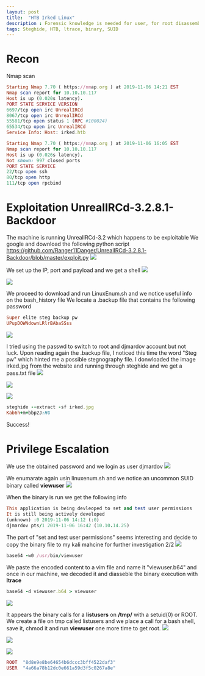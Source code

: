 ```yaml
---
layout: post
title:  "HTB Irked Linux"
description : Forensic knowledge is needed for user, for root disassembly the binary file is paramount!
tags: Steghide, HTB, ltrace, binary, SUID
---
```


# Recon
Nmap scan
```ruby
Starting Nmap 7.70 ( https://nmap.org ) at 2019-11-06 14:21 EST
Nmap scan report for 10.10.10.117
Host is up (0.020s latency).
PORT STATE SERVICE VERSION
6697/tcp open irc UnrealIRCd
8067/tcp open irc UnrealIRCd
55581/tcp open status 1 (RPC #100024)
65534/tcp open irc UnrealIRCd
Service Info: Host: irked.htb
```
```ruby
Starting Nmap 7.70 ( https://nmap.org ) at 2019-11-06 16:05 EST
Nmap scan report for 10.10.10.117
Host is up (0.026s latency).
Not shown: 997 closed ports
PORT STATE SERVICE
22/tcp open ssh
80/tcp open http
111/tcp open rpcbind
```

# Exploitation UnrealIRCd-3.2.8.1-Backdoor
The machine is running UnrealIRCd-3.2 which happens to be exploitable
We google and download the following python script
https://github.com/Ranger11Danger/UnrealIRCd-3.2.8.1-Backdoor/blob/master/exploit.py
![](https://lh3.googleusercontent.com/95AF8zKLg9WIySd8TTdpoKOo4j_F_dDoXlhMOZl99xars4mNKCPrxbpnbBMT3bk7q3wse9sVd5teW5sQXFKlDG0InuiYLhgotdHa2yAQta0B54Y39_QJj0lFyb4jHf9xw3-Xh_cDIwPW3vQ6VOhE2cUVA8CmrckhbHVzOPTadv8XKvJOb3ov3TdqyOmRsPklYjLYzq2bzyMEbE7CK9lFicBFQXW1FggcRnG_tPkh_pXzDBqBa9x6eD60DlnHE2TT2WToVqxZahBLMB6hkQSzUJHYG7JHRaXsoxP4CLMWIN61ZsY-dzqMoWEtMQEpYAiVAkGH8YfbpJTJ9D6XiiSfsN-SmMmdxp1hufuoUVlMQlAD0qoB2lmpIExV2dW5aT3PSEjmArMbcdDVMCHZNlJd2WnG0U5D_h5vr547r3aHlx16Y1RXx7sYaLSDDV54Du7XK9U6eXzC9cbMnPqdwp4jOXUVIbWXyUYyV6oiYC_e0X7JjFdD46g3-KhXI9q5-QOetIYJngSe8cFTWKay---p_yZ1wOCdztYLj6IA34pelnhVFb_8k3KbfAdpTEkw0CQy0O1l7uiS863W69TpPFGMm59XRrDBH_hUsd3bi-rZ_L4ZrMrkl0sSuWwtfmJxGtoo_7x8-DKgzEVKxr2J7OMlxZplaDwAyALuCVUtP97ewXeegMPJfkbvAjo=w893-h66-no)

We set up the IP, port and payload and we get a shell
![](https://lh3.googleusercontent.com/pDTt4oXK0XLGcLw3nz9acq6uRZEibPmGyvvMcg1GX3KXLNujU-90VM8MEF2ViwmYszREw7sCqqEPS40D4SXBwwDYTQYIweZlaBM3l7iwt0jidYOIXlD8EzsozlPcN9o4fCVtJb6EroiG5-DMxgqslAoAmkzuFkmcTzTvrSCN9qU77joNow5B6a3WdX2UrDmhbIsaMPtqVz6zbgplGeCGWbvEDvgGdkXXzSCsT5WIafKkfOShvk-JTEkcm7pJKHaxmNBwPoRrD42uVwuqPqPGA7X8sgTindo0nTCmV3xKy_Zzr5EJF5hLyGbZwxgXpzTgQDAzTz0vdcED613P3oGDmOObV2EueHiRFJPNkSShlvs8_3NslrHtjAfa2NUbBtiLveKm2w7sdC_R2BqwQtZHIA1LeCnvLcqhPkchujkHQZGKgrWd0nvZXBpMbBdUYdO2jB1e70nx3POS4n4uQCPWNsvLhe3uIHFTEBYMw6uG37Ti-DBX0NvTQR6q7LjE_TBCSbysBOVDn1FcnOPNL-TTuCsHsMHw0XjpOW7ImSa7cA7nVOr261Ahqzy9iP8F8Cv_JbweojRy1of9yY8bdFJipRhDghGiObuWQbSATSfajOo8n5D9qzp1BZRqgiO_l3gBTFjcIkbTinHjZlBHr1-DN3sCzPveB-0niNzDFFvkOONkfAvaxk2TRqw=w543-h77-no)

![](https://lh3.googleusercontent.com/1OSLtNV3P3YPb9QmvYk2YgKeW10HvSEZ2N6GkvEIykbEmbdeCMw4b3Q1VTmZX8D7Ot4u9gTBlQWYhrGQrSs3RjJMeTHj-7YTTVMcsT8B8Nm-YC1BrLy3XZ6ECyZ6Ev2XpLOjNOC1NLFSIHIUDV_cA471K0BWkPiqOdNVt8cwWni8N-CttsaW4Rw3wAld8OQRklR7DlHTd8lEVEGonvWhFMDyqX9OR5Bs8C3sHAdXgtgHU8pZ1zWI_3W21se5XA8xj-NEnVq88OG1mecj36taw5PBZq4Ax1qpoVDH_najpbPJye1OIbmPwIjnS4Hy9k4Yew9z9txSGt_FboErEy8MqPBjHgPcZPVh78SHHC9_NCrr70Pe3T9S7vwzeo4OVQk0GUoCWwXVyBExHk241jpDtLHy7ISKiofF_PZJNVtxprwUUVvclFhmitbpgi1BWE_W5F2MBqLRPsajy13jel0xRgq74Im58NWqwzJWSfC-5VHzuwuLA9Ey4bXZUQDeIRGj8eFx_5bL-zM09H-Ad_ORSAVmRGn1IRrYd-r3awPXa898V_OrLBmtU1U8rPFcT_64wX9QgRJKe8iQAgB6kINiCHiDsWCIrBd3u9jHvylNlipj7SzUH8TXtIPPfpBpg_D6G86WdEyPpmb6fC0JGDvEiCqG6oPA04kURQuumofgPgAZqZUNQlnA1PA=w619-h302-no)

We proceed to download and run LinuxEnum.sh and we notice useful info on the bash_history
file
We locate a .backup file that contains the following password
```ruby
Super elite steg backup pw
UPupDOWNdownLRlrBAbaSSss
```
![](https://lh3.googleusercontent.com/dHd8mja5StAF7FxCUKSt5Y4Lr-Ll1xtFfhB2HBbjKuQ5t2Rfvq5w4lUtLmDT0hBSB88dulXoWdGKVMh_Z7ftrRVWkLG6JH-OatUgKmr88yPaYeyGiikXtDTZoXRAEN_rfpDhnGiWKfdr3vvWGf0Itb300PDNsmLyCyg7uMyOy2BHIU2uxKqWKKxKJTjg1Akwb7JtWbFY0RY75S0dJEIpxmA25bOJrBXFpByvR_hDMbDWnab0Z2GrLKDANNLUkvoLfHx4fmeOTDGwGhQPwgJ4RuhzF6Nd_30G4QhxeTuXeFyhi8idpReC4qwIt1ry7gSn4DrFEpo5r9KLxHhOoCfwg9xMjVSyJUHv6GCQ__f4Lmm1EhkraMGyIgD2ILf8sOPp76JM3ZnuQtD2svOCwVkd152y3lK4QKfb7bbzzm0GXNryV_VSXWZYHVWBlRJEWLNzG0HLI1XFx82CC0b_bS-1er1hPsiEV48Ys1KjGsjBjqmz3OATKGOgkfDyG0wpA9hU82dDv6Tyubfv9v5y_Q1v8o3NhaAjZ6Rw8l5r50HtqbUowOduMsa2IxjKvlowmYmztH9NxvgSGjnMPmPlT082oWrSa7JxG-l4JJoQsXGON8ZNvE9WhBiAZdm51NEJk8lg9PjSEedIwfqX5XqNOr9RKAqjd_Sda9FLvwIDTw6aGD1amkzpwatupQ4=w586-h267-no)

I tried using the passwd to switch to root and djmardov account but not luck.
Upon reading again the .backup file, I noticed this time the word "Steg pw"
which hinted me a possible stegnography file.
I donwloaded the image irked.jpg from the website and running through steghide and we get a
pass.txt file
![](https://lh3.googleusercontent.com/fx1OLn-p-IHbrm2uls27e_ug1tKt0CvUaM6264QJEukpBB7Mjpo_e3LAkzsTP14VaxAIOSzzD9MSYiqUkCrvJb7gQWkZLtMXhB3E7JsBqyqRruF0EP4qUmN-CgAHyU_EsdZ44lCzpc_U4v6VNupjIphlgwN7FpaO7z5r9pcus_Vgpv3oBX3AWDN_NmRH8DowGQRjPk90YF3HieDIGeQSWNuidhYY55-S2hXmJlQeTwjXFdnPNl4dQKKeU_GXZylF1Msidud94jnlUsFeCD3Gl-jrpjedl9VEEr1xVh8Qu8L3e7cgTebXg9XRAo3ZWVFE7Ads2cuJelpxcaYKxNc8VwhnRM2MUJKGnJmopN2klBGNi0BBlm43rUg07u87il3qh-ZqlT00z1DC7Zg1UdM5pbFnGdnONSL1QY3wwTYzy9R81UnqlMg-eFBBMBQkUXkJqqHwXsGwBjwPfHZot9RoCVeskIGoShNavzpF1JVz6hQn4r-_Yxz99R1Y4o2D7udGbGY3LP9myOKq6pN8uj2004TH3s-iEeMjGuOTeYMQy3sGLWSL-6jeBmDo6oICt77NewJcAHklyWSHaq0qf-IUMsgfYH-VBVU_o8wc8AxFVUHaIeCyYt9Dc7SIpDa_UAJkGk1f-CKNz4dV8tmVF692vAI_8YKBF5dJ1T5dlSivpr-qIJCRlmmuYUE=w766-h443-no)

![](https://lh3.googleusercontent.com/0y4llfO6LjrBCFzpmD6i06nlnOqyfhQvdeX8sa3gY8TBk7ZyPk-u7lfW-eIQe4goJtA5N7u5WP3VmGsMXzuA_XOJeO3rzMWjFBkt3ai810mh-uVW_vL2Qv5Hl7PHx-4s6p6_Ma_S4YM2If4TptmJbQbSFfKfnncJ2Skq9fgUd0yPYvAyMnuHrQ3z830n8NAXTflevn-EuwN3Sd81rO4SgB-NWIC8YkcMzirG75M1yjtEGepWZA9Dy-vMPy06ZF_iXVkUtFay6y48J7aKW_rw4Sh_uTRa-Jym2cy0ZS18JedpyJKm0nhdgPSNAY3Bqdf57r8FEHjO7ItddzKewY7Co03Lzeo3ixR_RV8ycME96Om33yOwY3rVkHQkDrgU6h98AUZtkNVqtKaAk0NSr07D9eu328HKgTjawwt2Jppqwd-axBf1J10oMTEY_O3rOhvdxWXf_unKslFxn0Ma13vcXoFKPafXkYxFqjqTdwTnM_S-nLGlJOlcKQOLA3Wlref8gJZ7cM4RoaTRrgLJJ6Ks_jqzVktRPSrx0HsuCj7FWRg6N5dt8gWhubWb0V11keRLc785ocdyBlIZdB3Om345LKt5DMrUqv9239ZBaGeYQMLjBd0A82ZNIwpO2Zx4jMILBshEilPbRECbyBrdC-tJAVvFPH27Y92KOXL6A_ZQ4HmDAW9XjUgbn5E=w561-h57-no)

![](https://lh3.googleusercontent.com/CGbdnBH0VoTtvXB1FWKDnu_3YXrMhUButAtYT_mJd0Ny-Grk0PoekRk9Q2Kj_jzAud41soXOgvZSueoylmdiM0V2zZz05ekmLH7jjW07rOgX1dzE9nglHRT54DrTGGGnlU6SptpjzBMzIJw3wG-X6bJI5XVqFjQI6sAs6iIdRuw8Xgy1IAnWwf-gZLbauer8JFn37CDshMvQCC1F-2EjVywOoQXmcluXT5Ek_Pv8YBYy-GpT6D6R1BEbalcUPHqXHqF-5iM5hUuIlmvULeuMFhb0UDIG2IMjC1mu-_OJAaiSaGe27zJP2vmasiFVGs29v7CC8YmuWD55dkdTG5VzFMn2OZoQdL_CfzeU_ZG3wy453Bvh5k7LX0SZlgp7kZKYpdfvb6hcfvhdzDDGPQU4qb6XeLPQPK4UWmNrGs3iBmWGpgjGjtGPEPKNjv61J1JQXhHLZf51neDCJlUMJD3j82yhjA5AaVgKhZxblqB57SOZpFeBid4KHNohsxm1QDzbSSl_r0wkWqQwoE5NdHy-DOYyWXyoUHVJ3t_VjStAwPxyPpnqc7BKJTRZWVQymKBheQ4EqCI2sXDcZDhYjcdyZcHUIUirupOv-oLpdpO7Iu7501MmnGd_EguZZ2zmXKWPGcz51hACWLl73CQ435fxYI6AEBBggu9SZY6wjedeVmLIY_-DOP3Gj4o=w617-h213-no)

```ruby
steghide --extract -sf irked.jpg
Kab6h+m+bbp2J:HG
```
Success!
# Privilege Escalation
We use the obtained password and we login as user djmardov
![](https://lh3.googleusercontent.com/Ycf6QLsci-XHhwRZMk6PWpk3Ne7R9MI4mW_nPr1SwfbUPfuacEjtzHFZloq5bXWOSLXdHHGyc_nkhg6JK7oVFmE6qg8FY3_Yhjm-6GFNQQUc8nKVsrtGgjhkXLooniL8Xfobv7B4QLMtjL-mvmCl60ekpyLMXFSAOCDOEHXsRavBVt6DrgJq6wGDzDVY-xKsbRpDFqdjoWoMtWM7bHWSKliO0fymGVa3d8t98QBaUtzOqvydyj2SnAE7uSTRpGSvvx-PFJ_sNF5CeY2zJGt7gR8K9zxi0G09sVsiq9vrucHD0U1Ju_yRzidTgfN05lBo9b60fwVSOb2naSf-Y4deX03TCus8wtM4DL-qVfe0YfHob-XM1FcPyst-KK4yeLc61H7wIyHu2PfOo8WusUNJwNXy4N3Dnija069xArj783OAD-SLXxsNG8rQ6_KlSuFeBvuVC3xJpWE_pakpOWQI74O9rYO_3DY_RiipHldsqVoOLE5Znxnw6lhtGMwxfJC9iguHrDlehU0xMr6nRmWOLpmvcUTbDFAAFK84b6VEgmreHceQHE30-HBZ6d6MRg-lBv0Y6Qg-1iR9eV714-9NTrt6at93XQRRIIvD35-vQnu0qB5qGLKXEDZmp5TCLLHQ6qpwfIxdUaEOe1_C_KPjsYAs0zpH0w8tL5h4PXOV1SKM89R_Lv7Wy-U=w494-h229-no)

We enumarate again usin linuxenum.sh and we notice an uncommon SUID binary called
**viewuser**
![](https://lh3.googleusercontent.com/Q8-2D8L4oVPbcIikfmLXBs0b3HB9rI3fgQWQ00bLtNiD-PJHEpLT_K8Q1r2k5M7-mDG33hbg0d90hgzUHGuTuPxhqAAo4beH9K_EJ6S5O1WcxHIdS68sE-CX8vr-gcdKtkiaQBpbtquW-EXuh7gZeNT_uMVNNcg5jUuL2N2yw-zXaOjVzdl1Zy1c0x49yb9Tbig6AXFRMG-mk8FgTiIEq9j_MgfeQ4kD2D7aaSOwldwHWHnJsOTsuBaFx_MoINrg44OvIvzsnxU618RaPSBv9WNXmsorWk9PmZLsz4Gx9nf2WbsQVLACOEZwfss222K1ZfxNaO4H3ADeQTi4mCYcnRsmlMBcj-xjfNoWWH2otNH0J3k3VWFkKDYxT2YbJgwsycQb3AbkdCUo4TDPQVD0lJ9LnTJ1w7_X3DZgAZDytGu6IQ5FdA0S2YorkCH4uLO7ojKb4L0NDuWLx70w0PX2btgrvfJemj8MWt-LcZ81wLzrPsFY2hsDQGpOBIqFQQ7UXaVS3fIYIDHFsjQVjrRHlvnQYfWfJDnTR_lpCSDSFmExjFBB5awmHWqlQlDaPuv15YSKhO7NrUIWyVSr3d6PXz-iLinFylGYRa1l7_pWNvsEdqQteEWHHEUoNlYolDPPSEBBRln05z5BHKsNi5J5YbP9Y9NPSlCnAz7lCNF0eg2LQFR4cFd07zQ=w622-h467-no)


When the binary is run we get the following info
```ruby
This application is being devleoped to set and test user permissions
It is still being actively developed
(unknown) :0 2019-11-06 14:12 (:0)
djmardov pts/1 2019-11-06 16:42 (10.10.14.25)
```
The part of "set and test user permissions" seems interesting
and decide to copy the binary file to my kali mahcine for further investigation
2/2
![](https://lh3.googleusercontent.com/dmp77ol-cgmDB1cm1vnQhCzAmu6fVqi_5pwWWCArifhJaIlezildLSgOjs7gl1XupFP8c4Apl5VDlUeowX_VKtj2p1kVw8KACmrCzFEd6C5S4d0F9UTuicUfsCSwfRbiHiXuUDialOAE1jKeoOQWat4WiUnOaA5fBO9i2oTdSkH8fD9rtRVA-2UlaHQxTJ7o6oTFWou_bMj36JHksiiozp8OPI1tVcu07CHb1yTTaOnAB9fYybqykYkF9wQqQ1nrrSDcEFOF_UyJbJ2P5WaEQzvOlDqsExmpxOryndoDXCVywqz7_NJjYbUguwQzB7_g6Syei2EbPNcI0eG4eXR3fpOl5bBqIpmEe6aByd7Wa2o1WhfL1prcXX8Qr424YjCMWx7GHJm_U3mVQwrLbgv1UNyyZxGGq6L1AeZNRNGAmschMMX9U_KLrNre6BfppvuCGlDRfmHEJY-gfRU4LfMZBEtv1aOqkkvrzFbbVy9B09PEV8TpAB8kOdW7IeVoXZrPb1GvFUUBP26dtLXzWBpD1ffWLU8Fbq06CiANWzG4_c4CMYXbDy-lQv-WH3kIWrZ9AWqW5YVykzTGhcX8gcgPMiE97JFH-c0eU5V0bLTA7YKBjWulTIADn2jKCBk9YIwb8ihvJ13KwdUWjZfwLGy3RGbBjyoDzIxDj-kbD4DmAEtw1YqLoAMFApg=w697-h134-no)

```ruby
base64 -w0 /usr/bin/viewuser
```
We paste the encoded content to a vim file and name it "viewuser.b64"
and once in our machine, we decoded it and diasseble the binary execution with **ltrace**
```ruby
base64 -d viewuser.b64 > viewuser
```
![](https://lh3.googleusercontent.com/C1OzwImmrF-AjCUvzllbM4OnWsnZIkpE-XLGGloJD81k2pkaX5SwVLmVGvUBIYuPqcCPOqaiy8Uszuhf1KJBMsalnIOa0Ykz9gSWbZ2goVZqJxfHnTU8EvNl2D9QlXWqadXuMzL6-5oQeHfv5YRRfOq8qvwgQlPyj3Vo7-owhMd0yUw9CccU0T2bIJyuahbbNAiLaCFx67LAVWjUHhA1FVWRQk4ae84-E2d0G4tM40SujBlvqC0hBDDhraD2iCoiqC5ARhDZJrRu7rqp29-ScTGJXGfUx8RLUwH65wq9LlHksO7noO4KJNKhFfwa-XqfTdsmEiH4Stka5WAAcDcKiTrbwI7g7wvgo_KOci87Es8G_D_TM-69ig66pk_0JtDD_9KgI8UZlH8LTvP1A0K7JbXlWxp140MhJvYIML1-h07Uh91GP7whWwHnaII4_hYDvmqGIQ3Fgctix6fu8CvRIvPE4qyxvT-X0BcwBy7Oa97pVwjDp4SRKgXOE3gZhq2HU79umx8SqWHiK4F_9UMfW18JUEoeAJjF_YJdmmNNwUmV1m__VTWWJJPTBntqkCjhH91BhuQyq67dpDNjYdjjeORQg0xtauKZBZRDP3RZNjoai-FgpAO47wkbBSAADviIP5KAZ9Lkjy9yrPw4rpXEXFhjlG7DzKYES-WA3NXoZd6DZNHuG98ARn0=w807-h312-no)

It appears the binary calls for a **listusers** on **/tmp/** with a setuid(0) or ROOT.
We create a file on tmp called listusers and we place a call for a bash shell,
save it, chmod it and run **viewuser** one more time to get root.
![](https://lh3.googleusercontent.com/qvL_-sfYXMfUQpoVQiZ04Ey-T7h-LlFkQHBbUmn3kVvh5aVPCJ5Vxs2zPJPDD8BNBba6LNOncVCW_zeYjLc_Qhx9Sojf-yb9A8EfELjhtTpMoy5L7g0Mv33va6hk36_DZq_5-_UW8ATRMSMv5X5fC8pCIwvgJyTHivjXX5CHFHhsjK3lePwQfTN63yQE1UJvVMpH_ND5C2y99x9ajw9ZKAs6aNt81yaeEfKhQi4iyCHCQUMhxg9oB0ZvROcVhHo-e2ZlnvGaQzpVFtR3SDyYkgRYM8XL6IHawtmAsZIQiytBDnkVmD1jg4WHmnh6TAUvKmD1M8JmllCBE0-t4Cqgc2kuN7sQGZ7AhbcVur_YmEHyaJ0jaAuUAQdjazoTCKpmpUiSSpi3uXr7fT184KJyvPDPUHRj_T67AIT4wANFkPJTqN73A70q3I4SZodFugyV2M_xP1zTGF0_2PNT3wcfTIfW2vc5P_rjzjpukr0hyfT98Ok0lf8wRCqMQA43udlVrtreJbEGwQReAbpiefKBj8mT7i96JJt7hJu9x0wv4-FFM8sUqY-2TytgotVKSlCYJbDCkwlAQY-jGQSyG7vVSG2A84poALHXG1hGiVJx15m-F-EkMamXS4Bc53j_e-PaO3OHGn0xv4KU3EfaTJvi7Y6-YPapAtmZxt2_yZKywlP8-nRz3weeq6I=w384-h61-no)

![](https://lh3.googleusercontent.com/LZ1-ZL13ceFe2imR4Mtk4lR5rZVrn_JvvK22ZyOABfj8E5emN0avjXfViLOrK3Xsxn1YnHDqBAOXVOODNuTnhdAVJW0UjUfuKfrr_pJRQNEXWw2OHAbFlZ4gEEcjz25Rv2fx-0XC-rUb-ctB2WhWWaQbwf411JzjopGYxNMxe1Rk7fDTCvtC_lYigNu2A30EesZAawnROfzdq-0OpNugfE49GBZyIBHYeHDZfPRIntNE8yQPIBEtzjzqtaiJwtL-Krtl-wcd3BfjHl40ylEZWhv5AILTrN02JBHQBIeR88QAwr4qgMRS2jAMGz-JloRB2B95Bkda1Sf62rMshid4gCIFuHPho5kn8AK16zqsapmxJ6ylUd9kjVs2MAK2xN1x1y3OuyewiwFyXQaBT65BEXZZCc0HHMfAf_UXbpgrhcyGTDgUabBmPfLN2ZWofkeZAgm4-YbStjh2NRyUg1TDIfwFjfbj17J19gnVE0HshvI1CuWQJaRUgdPhJ1p0MIOSeU9I8g2xvKcdkrdr5XIZxm0T1HNBPdeXZVg7ziQdWfmQUtJADuPavr1huN9zpmDAh-x51kYLm6VK3qTIr6DgvIy2cF2F5LL1spzFEIJOLgo1API29mSljWmcHlyFaZYWvrzid81BM5GAdNTQO5lEQy-WPdf6rqiqBXK9b3YFEQLLRlpRspT-vUA=w461-h216-no)

![](https://lh3.googleusercontent.com/dDx8rkQT4DcfAeZdj6xBdGvIHbJw2CbEQwQcZQHZnNgCcOwLE6AuXfnYWy7ZHvxmmPESdS-bzjBHlrY98AHK5UmgSfztbTtmtsg2AgY9TBwScbbPSX1Rm5QPwVWGk0AlWaZ6TcyOpppdFblLpFnwaIqW3ETChDii31ZWPkl1OiXkvwZo0SPSOtfoa2ROGNYvvvtgN5d-WyWzc3jxr8U3adZM4cWv2BeWfdTWiMlGaOR3JPK-21zPclDo60DEKFY4uq1s5t7jWRLScaaSq1H4NoHtKp7cNm9Vunz_mNVRcIeaxeaz8zfi0sTjuFIdz7E_wnHosa5wUIfIlhKB07lvJTzv6UM-g4oi0v4nX_EK3qNYz8DjfIwX8L5kFpdaXR6PvNEzYK7KIcQHs1u9t8uN2Te8gsGsNEDFBq_HhbA7SKsaaTH2fJ86ptfaqiZ5EeXioiaI3W65Gq4zy0PDxVM7YJSqXFhw_8AHNgdU6DGAbXB5mfRKBR0vo-fECD-gCr-uOeTLxLLJP667WAouILx1wOxP4Id9L7FGWoIlYLEyPCT2vLBhmWP9lZ1jcuk2VGKLbvrrwMuTIxDweVCvGHz3IZ3NZBLW6kJailLYssWVEK6QZSgmR45vSo2vTDXPVeQRHQ1WjJ5T4c0NXmPzbI_sqHEpIT4bsJ00OLmHqtmRd0raBUY6-Ep15sY=w733-h231-no)

```ruby
ROOT  "8d8e9e8be64654b6dccc3bff4522daf3" 
USER  "4a66a78b12dc0e661a59d3f5c0267a8e"



